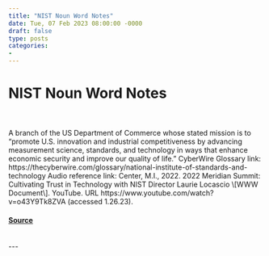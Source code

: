 ```yaml
---
title: "NIST Noun Word Notes"
date: Tue, 07 Feb 2023 08:00:00 -0000
draft: false
type: posts
categories: 
- 
---
```

# NIST Noun Word Notes

<br/>

<br/>
A branch of the US Department of Commerce whose stated mission is to “promote U.S. innovation and industrial competitiveness by advancing measurement science, standards, and technology in ways that enhance economic security and improve our quality of life.” CyberWire Glossary link: https://thecyberwire.com/glossary/national-institute-of-standards-and-technology Audio reference link: Center, M.I., 2022. 2022 Meridian Summit: Cultivating Trust in Technology with NIST Director Laurie Locascio \[WWW Document\]. YouTube. URL https://www.youtube.com/watch?v=o43Y9Tk8ZVA (accessed 1.26.23).

#### [Source](https://thecyberwire.com/podcasts/word-notes/133/notes)

<br/>
---
